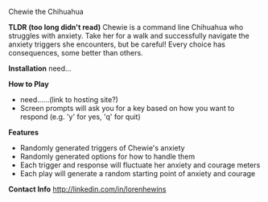 Chewie the Chihuahua

**TLDR (too long didn't read)**
Chewie is a command line Chihuahua who struggles with anxiety.  Take her for a walk and successfully navigate the anxiety triggers she encounters, but be careful!  Every choice has consequences, some better than others.

**Installation**
need...

**How to Play**
- need......(link to hosting site?)
- Screen prompts will ask you for a key based on how you want to respond (e.g. 'y' for yes, 'q' for quit)

**Features**
- Randomly generated triggers of Chewie's anxiety
- Randomly generated options for how to handle them
- Each trigger and response will fluctuate her anxiety and courage meters
- Each play will generate a random starting point of anxiety and courage

**Contact Info**
http://linkedin.com/in/lorenhewins